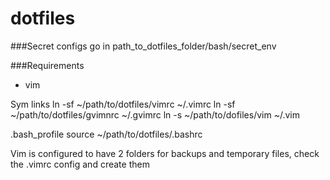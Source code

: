 dotfiles
========

###Secret configs go in
path_to_dotfiles_folder/bash/secret_env  

###Requirements  
* vim  

Sym links
  ln -sf ~/path/to/dotfiles/vimrc ~/.vimrc
  ln -sf ~/path/to/dotfiles/gvimnrc ~/.gvimrc
  ln -s ~/path/to/dofiles/vim ~/.vim

.bash_profile
  source ~/path/to/dotfiles/.bashrc

Vim is configured to have 2 folders for backups and temporary files, check the .vimrc config and create them
